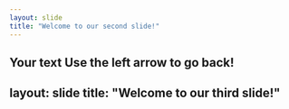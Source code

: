 ```yaml
---
layout: slide
title: "Welcome to our second slide!"
---
```

Your text
Use the left arrow to go back!
---
layout: slide
title: "Welcome to our third slide!"
---
